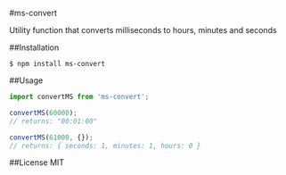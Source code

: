 #ms-convert

Utility function that converts milliseconds to hours, minutes and seconds

##Installation

`$ npm install ms-convert`

##Usage

```javascript
import convertMS from 'ms-convert';

convertMS(60000);
// returns: "00:01:00"

convertMS(61000, {});
// returns: { seconds: 1, minutes: 1, hours: 0 }
```

##License
MIT
